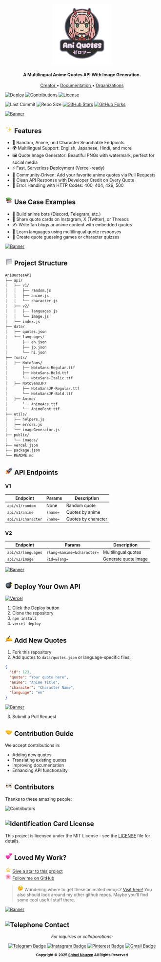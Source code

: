<p align="center"><a href="https://github.com/AniQuotes"><img src="https://github.com/Shineii86/AniQuotesAPI/blob/main/assets/LogoSD.png" LOGO" width="200" height="200"/></a></p>

<h4 align="center">
    A Multilingual Anime Quotes API With Image Generation.
</h4>
<p align="center">
    <a href="https://github.com/Shineii86"> Creator </a> •
    <a href="https://github.com/AniQuotes/Documentation"> Documentation </a> •
    <a href="https://github.com/AniQuotes"> Organizations </a>
</p>

[![Deploy](https://img.shields.io/badge/Deployed%20on-Vercel-black?logo=vercel)](https://aniquotesapi.vercel.app)
[![Contributions](https://img.shields.io/badge/Contributions-Welcome-brightgreen)](CONTRIBUTING.md)
[![License](https://img.shields.io/badge/License-MIT-blue)](LICENSE)

![Last Commit](https://img.shields.io/github/last-commit/Shineii86/AniQuotesAPI?style=for-the-badge)
![Repo Size](https://img.shields.io/github/repo-size/Shineii86/AniQuotesAPI?style=for-the-badge) [![GitHub Stars](https://img.shields.io/github/stars/Shineii86/AniQuotesAPI?style=for-the-badge)](https://github.com/Shineii86/AniQuotesAPI/stargazers) [![GitHub Forks](https://img.shields.io/github/forks/Shineii86/AniQuotesAPI?style=for-the-badge)](https://github.com/Shineii86/AniQuotesAPI/fork)

<a href="https://github.com/Shineii86/AniPay">
<img src="https://github.com/Shineii86/AniPay/blob/main/Source/Banner1.png" alt="Banner">
</a>
  
## <img src="https://raw.githubusercontent.com/Shineii86/Emojis/main/Activity/Sparkles.webp" alt="Sparkles" width="25" height="25" /> Features

- 🔀 Random, Anime, and Character Searchable Endpoints
- 🌍 Multilingual Support: English, Japanese, Hindi, and more
- 🖼️ Quote Image Generator: Beautiful PNGs with watermark, perfect for social media
- ⚡ Fast, Serverless Deployment (Vercel-ready)
- 👥 Community-Driven: Add your favorite anime quotes via Pull Requests
- 📜 Clean API Response with Developer Credit on Every Quote
- 🧠 Error Handling with HTTP Codes: 400, 404, 429, 500

## <img src="https://raw.githubusercontent.com/Shineii86/Emojis/main/Objects/Books.webp" alt="Books" width="25" height="25" /> Use Case Examples
- 🎌 Build anime bots (Discord, Telegram, etc.)
- 🌈 Share quote cards on Instagram, X (Twitter), or Threads
- ✍️ Write fan blogs or anime content with embedded quotes
- 💬 Learn languages using multilingual quote responses
- 🧩 Create quote guessing games or character quizzes

<a href="https://github.com/Shineii86/AniPay">
<img src="https://github.com/Shineii86/AniPay/blob/main/Source/Banner2.png" alt="Banner">
</a>

## <img src="https://raw.githubusercontent.com/Shineii86/Emojis/main/Objects/File%20Folder.webp" alt="File Folder" width="25" height="25" /> Project Structure
```bash
AniQuotesAPI
├── api/
│   ├── v1/
│   │   ├── random.js
│   │   ├── anime.js
│   │   └── character.js
│   ├── v2/
│   │   ├── languages.js
│   │   └── image.js
│   └── index.js
├── data/
│   ├── quotes.json
│   └── languages/
│       ├── en.json
│       ├── jp.json
│       └── hi.json
├── fonts/
│   ├── NotoSans/
│       ├── NotoSans-Regular.ttf
│       ├── NotoSans-Bold.ttf
│       └── NotoSans-Italic.ttf
│   ├── NotoSansJP/
│       ├── NotoSansJP-Regular.ttf
│       └── NotoSansJP-Bold.ttf
│   ├── Anime/
│       └── AnimeAce.ttf
│       └── AnimeFont.ttf
├── utils/
│   ├── helpers.js
│   ├── errors.js
│   └── imageGenerator.js
├── public/
│   └── images/
├── vercel.json
├── package.json
└── README.md
```

## <img src="https://raw.githubusercontent.com/Shineii86/Emojis/main/Travel and Places/Rocket.webp" alt="Rocket" width="25" height="25" /> API Endpoints

### V1
| Endpoint | Params | Description |
|----------|--------|-------------|
| `api/v1/random` | None | Random quote |
| `api/v1/anime` | `?name=` | Quotes by anime |
| `api/v1/character` | `?name=` | Quotes by character |

### V2
| Endpoint | Params | Description |
|----------|--------|-------------|
| `api/v2/languages` | `?lang=&anime=&character=` | Multilingual quotes |
| `api/v2/image` | `?id=&lang=` | Generate quote image |

<a href="https://github.com/Shineii86/AniPay">
    <img src="https://github.com/Shineii86/AniPay/blob/main/Source/Banner3.png" alt="Banner">
</a>

## <img src="https://raw.githubusercontent.com/Shineii86/Emojis/main/Objects/Bomb.webp" alt="Bomb" width="25" height="25" /> Deploy Your Own API

[![Vercel](https://vercel.com/button)](https://vercel.com/new/clone?repository-url=https://github.com/Shineii86/AniQuotesAPI)

1. Click the Deploy button
2. Clone the repository
3. `npm install`
4. `vercel deploy`

## <img src="https://raw.githubusercontent.com/Shineii86/Emojis/main/People/Writing%20Hand.webp" alt="Writing Hand" width="25" height="25" /> Add New Quotes

1. Fork this repository
2. Add quotes to `data/quotes.json` or language-specific files:
```json
{
  "id": 123,
  "quote": "Your quote here",
  "anime": "Anime Title",
  "character": "Character Name",
  "language": "en"
}
```
<a href="https://github.com/Shineii86/AniPay">
    <img src="https://github.com/Shineii86/AniPay/blob/main/Source/Banner4.png" alt="Banner">
</a>

3. Submit a Pull Request

## <img src="https://raw.githubusercontent.com/Shineii86/Emojis/main/People/Handshake.webp" alt="Handshake" width="25" height="25" /> Contribution Guide

We accept contributions in:
- Adding new quotes
- Translating existing quotes
- Improving documentation
- Enhancing API functionality

## <img src="https://raw.githubusercontent.com/Shineii86/Emojis/main/People/Eyes.webp" alt="Eyes" width="25" height="25" /> Contributors

Thanks to these amazing people:

![Contributors](https://contrib.rocks/image?repo=Shineii86/AniQuotesAPI)

## <img src="https://raw.githubusercontent.com/Shineii86/AniEmojis/main/Objects/Identification%20Card.webp" alt="Identification Card" width="25" height="25" /> License
This project is licensed under the MIT License - see the [LICENSE](LICENSE) file for details.

## <img src="https://raw.githubusercontent.com/Shineii86/Emojis/main/Symbols/Two%20Hearts.webp" alt="Two Hearts" width="25" height="25" /> Loved My Work?

<img src="https://raw.githubusercontent.com/Shineii86/Emojis/main/Animals%20and%20Nature/Star.webp" alt="Star" width="20" height="20" />&nbsp;[Give a star to this project](https://github.com/Shineii86/AniPay/) <br/>
<img src="https://raw.githubusercontent.com/Shineii86/Emojis/main/Animals%20and%20Nature/Cherry%20Blossom.webp" alt="Cherry Blossom" width="20" height="20" />&nbsp;[Follow me on GitHub](https://github.com/Shineii86/Shineii86)<br/>

> <img src="https://raw.githubusercontent.com/Shineii86/Emojis/main/Smileys/Thinking%20Face.webp" alt="Thinking Face" width="20" height="20" /> Wondering where to get these animated emojis?
> [Visit here!](https://github.com/Shineii86/AniEmojis) You also should look around my other github repos. Maybe you'll find some cool useful stuff there.

<a href="https://github.com/Shineii86/AniPay">
<img src="https://github.com/Shineii86/AniPay/blob/main/Source/Banner6.png" alt="Banner">
</a>

## <img src="https://raw.githubusercontent.com/Shineii86/AniEmojis/refs/heads/main/Objects/Telephone.webp" alt="Telephone" width="25" height="25" /> Contact

<div align="center">
  
  *For inquiries or collaborations:*
     
[![Telegram Badge](https://img.shields.io/badge/-Telegram-2CA5E0?style=flat&logo=Telegram&logoColor=white)](https://telegram.me/Shineii86 "Contact on Telegram")
[![Instagram Badge](https://img.shields.io/badge/-Instagram-C13584?style=flat&logo=Instagram&logoColor=white)](https://instagram.com/ikx7.a "Follow on Instagram")
[![Pinterest Badge](https://img.shields.io/badge/-Pinterest-E60023?style=flat&logo=Pinterest&logoColor=white)](https://pinterest.com/ikx7a "Follow on Pinterest")
[![Gmail Badge](https://img.shields.io/badge/-Gmail-D14836?style=flat&logo=Gmail&logoColor=white)](mailto:ikx7a@hotmail.com "Send an Email")

  <sup><b>Copyright © 2025 <a href="https://telegram.me/Shineii86">Shinei Nouzen</a> All Rights Reserved</b></sup>

</div>
